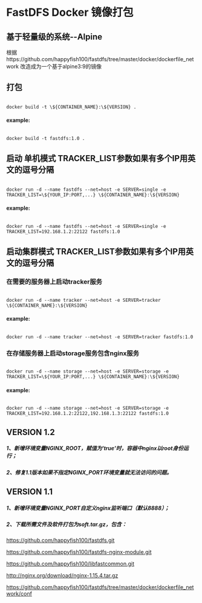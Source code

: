 # FastDFS Docker 镜像打包
## 基于轻量级的系统--Alpine
根据https://github.com/happyfish100/fastdfs/tree/master/docker/dockerfile_network 改造成为一个基于alpine3:9的镜像
## 打包
<code>
docker build -t \${CONTAINER_NAME}:\${VERSION} .
</code>

#### example:
<code>
docker build -t fastdfs:1.0 .
</code>

## 启动 单机模式 TRACKER_LIST参数如果有多个IP用英文的逗号分隔
<code>
docker run -d --name fastdfs --net=host -e SERVER=single -e TRACKER_LIST=\${YOUR_IP:PORT,...} \${CONTAINER_NAME}:\${VERSION}
</code>

#### example:
<code>
docker run -d --name fastdfs --net=host -e SERVER=single -e TRACKER_LIST=192.168.1.2:22122 fastdfs:1.0
</code>

## 启动集群模式 TRACKER_LIST参数如果有多个IP用英文的逗号分隔
### 在需要的服务器上启动tracker服务
<code>
docker run -d --name tracker --net=host -e SERVER=tracker \${CONTAINER_NAME}:\${VERSION}
</code>

#### example:
<code>
docker run -d --name tracker --net=host -e SERVER=tracker fastdfs:1.0
</code>

### 在存储服务器上启动storage服务包含nginx服务
<code>
docker run -d --name storage --net=host -e SERVER=storage -e TRACKER_LIST=\${YOUR_IP:PORT,...} \${CONTAINER_NAME}:\${VERSION}
</code>

#### example:
<code>
docker run -d --name storage --net=host -e SERVER=storage -e TRACKER_LIST=192.168.1.2:22122,192.168.1.3:22122 fastdfs:1.0
</code>

## VERSION 1.2
##### 1、新增环境变量NGINX_ROOT，赋值为'true'时，容器中nginx以root身份运行；
##### 2、修复1.1版本如果不指定NGINX_PORT环境变量就无法访问的问题。

## VERSION 1.1
##### 1、新增环境变量NGINX_PORT自定义nginx监听端口（默认8888）；
##### 2、下载所需文件及软件打包为soft.tar.gz，包含：
https://github.com/happyfish100/fastdfs.git

https://github.com/happyfish100/fastdfs-nginx-module.git

https://github.com/happyfish100/libfastcommon.git

http://nginx.org/download/nginx-1.15.4.tar.gz

https://github.com/happyfish100/fastdfs/tree/master/docker/dockerfile_network/conf
